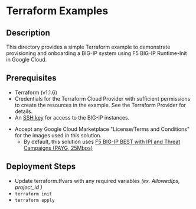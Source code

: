 # Terraform Examples

## Description

This directory provides a simple Terraform example to demonstrate provisioning and onboarding a BIG-IP system using F5 BIG-IP Runtime-Init in Google Cloud.

## Prerequisites
 * Terraform (v1.1.6)
 * Credentials for the Terraform Cloud Provider with sufficient permissions to create the resources in the example. See the Terraform Provider for details.
* An [SSH key](https://cloud.google.com/compute/docs/instances/adding-removing-ssh-keys) for access to the BIG-IP instances.
- Accept any Google Cloud Marketplace "License/Terms and Conditions" for the images used in this solution.
  - By default, this solution uses [F5 BIG-IP BEST with IPI and Threat Campaigns (PAYG, 25Mbps)](https://console.cloud.google.com/marketplace/product/f5-7626-networks-public/f5-big-best-plus-payg-25mbps)


## Deployment Steps
 * Update terraform.tfvars with any required variables *(ex. AllowedIps, project_id )*
 * `terraform init`
 * `terraform apply`
